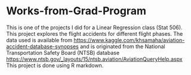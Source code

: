 # Works-from-Grad-Program

This is one of the projects I did for a Linear Regression class (Stat 506).
This project explores the flight accidents for different flight phases.
The data used is available from https://www.kaggle.com/khsamaha/aviation-accident-database-synopses and is originated from the National Transportation Safety Board (NTSB) database https://www.ntsb.gov/_layouts/15/ntsb.aviation/AviationQueryHelp.aspx
This project is done using R markdown.
